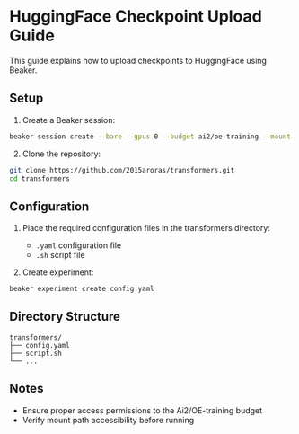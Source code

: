 # HuggingFace Checkpoint Upload Guide

This guide explains how to upload checkpoints to HuggingFace using Beaker.

## Setup

1. Create a Beaker session:
```bash
beaker session create --bare --gpus 0 --budget ai2/oe-training --mount weka://oe-training-default=/data/input
```

2. Clone the repository:
```bash
git clone https://github.com/2015aroras/transformers.git
cd transformers
```

## Configuration

1. Place the required configuration files in the transformers directory:
   - `.yaml` configuration file
   - `.sh` script file

2. Create experiment:
```bash
beaker experiment create config.yaml
```

## Directory Structure
```
transformers/
├── config.yaml
├── script.sh
└── ...
```

## Notes
- Ensure proper access permissions to the Ai2/OE-training budget
- Verify mount path accessibility before running